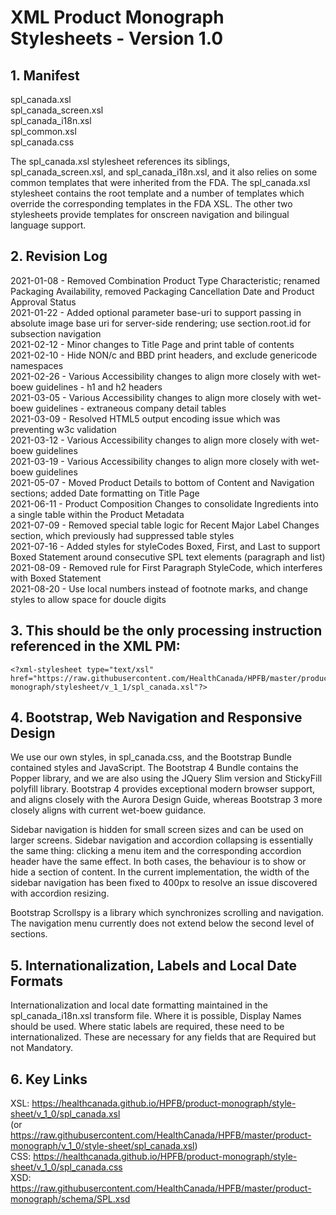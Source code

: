 # XML Product Monograph Stylesheets - Version 1.0

## 1. Manifest

spl_canada.xsl  
spl_canada_screen.xsl  
spl_canada_i18n.xsl  
spl_common.xsl  
spl_canada.css  
 
The spl_canada.xsl stylesheet references its siblings, spl_canada_screen.xsl, and spl_canada_i18n.xsl, and it also relies on some common templates that were inherited from the FDA. The spl_canada.xsl stylesheet contains the root template and a number of templates which override the corresponding templates in the FDA XSL. 
The other two stylesheets provide templates for onscreen navigation and bilingual language support.

## 2. Revision Log

2021-01-08 - Removed Combination Product Type Characteristic; renamed Packaging Availability, removed Packaging Cancellation Date and Product Approval Status  
2021-01-22 - Added optional parameter base-uri to support passing in absolute image base uri for server-side rendering; use section.root.id for subsection navigation  
2021-02-12 - Minor changes to Title Page and print table of contents  
2021-02-10 - Hide NON/c and BBD print headers, and exclude genericode namespaces  
2021-02-26 - Various Accessibility changes to align more closely with wet-boew guidelines - h1 and h2 headers  
2021-03-05 - Various Accessibility changes to align more closely with wet-boew guidelines - extraneous company detail tables  
2021-03-09 - Resolved HTML5 output encoding issue which was preventing w3c validation  
2021-03-12 - Various Accessibility changes to align more closely with wet-boew guidelines  
2021-03-19 - Various Accessibility changes to align more closely with wet-boew guidelines  
2021-05-07 - Moved Product Details to bottom of Content and Navigation sections; added Date formatting on Title Page  
2021-06-11 - Product Composition Changes to consolidate Ingredients into a single table within the Product Metadata  
2021-07-09 - Removed special table logic for Recent Major Label Changes section, which previously had suppressed table styles  
2021-07-16 - Added styles for styleCodes Boxed, First, and Last to support Boxed Statement around consecutive SPL text elements (paragraph and list)  
2021-08-09 - Removed rule for First Paragraph StyleCode, which interferes with Boxed Statement  
2021-08-20 - Use local numbers instead of footnote marks, and change styles to allow space for doucle digits  

## 3. This should be the only processing instruction referenced in the XML PM:

    <?xml-stylesheet type="text/xsl" href="https://raw.githubusercontent.com/HealthCanada/HPFB/master/product-monograph/stylesheet/v_1_1/spl_canada.xsl"?>

## 4. Bootstrap, Web Navigation and Responsive Design

We use our own styles, in spl_canada.css, and the Bootstrap Bundle contained styles and JavaScript. The Bootstrap 4 Bundle contains the Popper library, and we are also using the JQuery Slim version and StickyFill polyfill library. Bootstrap 4 provides exceptional modern browser support, and aligns closely with the Aurora Design Guide, whereas Bootstrap 3 more closely aligns with current wet-boew guidance.

Sidebar navigation is hidden for small screen sizes and can be used on larger screens. Sidebar navigation and accordion collapsing is essentially the same thing: clicking a menu item and the corresponding accordion header have the same effect. In both cases, the behaviour is to show or hide a section of content. In the current implementation, the width of the sidebar navigation has been fixed to 400px to resolve an issue discovered with accordion resizing. 

Bootstrap Scrollspy is a library which synchronizes scrolling and navigation. The navigation menu currently does not extend below the second level of sections.

## 5. Internationalization, Labels and Local Date Formats

Internationalization and local date formatting maintained in the spl_canada_i18n.xsl transform file. Where it is possible, Display Names should be used. Where static labels are required, these need to be internationalized. These are necessary for any fields that are Required but not Mandatory.

## 6. Key Links

XSL: https://healthcanada.github.io/HPFB/product-monograph/style-sheet/v_1_0/spl_canada.xsl  
(or https://raw.githubusercontent.com/HealthCanada/HPFB/master/product-monograph/v_1_0/style-sheet/spl_canada.xsl)  
CSS: https://healthcanada.github.io/HPFB/product-monograph/style-sheet/v_1_0/spl_canada.css  
XSD: https://raw.githubusercontent.com/HealthCanada/HPFB/master/product-monograph/schema/SPL.xsd  
